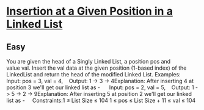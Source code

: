 # [Insertion at a Given Position in a Linked List](https://www.geeksforgeeks.org/problems/insertion-at-a-given-position-in-a-linked-list/1)
## Easy
You are given the&nbsp;head&nbsp;of a Singly Linked List, a position&nbsp;pos&nbsp;and value&nbsp;val.&nbsp;Insert&nbsp;the val data&nbsp;at the given position (1-based index) of the LinkedList and return the&nbsp;head&nbsp;of the modified Linked List.
Examples:
Input:&nbsp;pos = 3, val = 4,&nbsp; &nbsp;&nbsp;Output:&nbsp;1 -&gt; 3 -&gt; 4Explanation:&nbsp;After inserting 4 at position 3 we'll get our linked list as -&nbsp;&nbsp; &nbsp;&nbsp;
Input:&nbsp;pos = 2, val = 5,&nbsp; &nbsp;&nbsp;Output:&nbsp;1 -&gt; 5 -&gt; 2 -&gt; 9Explanation:&nbsp;After inserting 5 at position 2 we'll get our linked list as -&nbsp; &nbsp;&nbsp;
Constraints:1&nbsp;≤&nbsp;List Size&nbsp;≤ 104&nbsp;1 ≤&nbsp;pos&nbsp;≤ List Size + 11&nbsp;≤&nbsp;val&nbsp;≤ 104